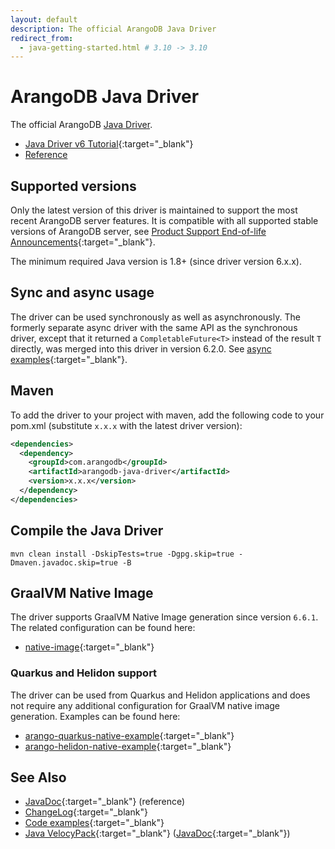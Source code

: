 ```yaml
---
layout: default
description: The official ArangoDB Java Driver
redirect_from:
  - java-getting-started.html # 3.10 -> 3.10
---
```

# ArangoDB Java Driver

The official ArangoDB [Java Driver](https://github.com/arangodb/arangodb-java-driver).

- [Java Driver v6 Tutorial](https://university.arangodb.com/courses/java-driver-tutorial-v6/){:target="_blank"}
- [Reference](java-reference.html)

## Supported versions

Only the latest version of this driver is maintained to support the most recent
ArangoDB server features. 
It is compatible with all supported stable versions of ArangoDB server, see 
[Product Support End-of-life Announcements](https://www.arangodb.com/eol-notice){:target="_blank"}.

The minimum required Java version is 1.8+ (since driver version 6.x.x).

## Sync and async usage

The driver can be used synchronously as well as asynchronously. The formerly separate async
driver with the same API as the synchronous driver, except that it returned a
`CompletableFuture<T>` instead of the result `T` directly, was merged into this
driver in version 6.2.0. See
[async examples](https://github.com/arangodb/arangodb-java-driver/tree/master/src/test/java/com/arangodb/async/example){:target="_blank"}.

## Maven

To add the driver to your project with maven, add the following code to your
pom.xml (substitute `x.x.x` with the latest driver version):

```xml
<dependencies>
  <dependency>
    <groupId>com.arangodb</groupId>
    <artifactId>arangodb-java-driver</artifactId>
    <version>x.x.x</version>
  </dependency>
</dependencies>
```

## Compile the Java Driver

```
mvn clean install -DskipTests=true -Dgpg.skip=true -Dmaven.javadoc.skip=true -B
```

## GraalVM Native Image

The driver supports GraalVM Native Image generation since version `6.6.1`.
The related configuration can be found here:

- [native-image](https://github.com/arangodb/arangodb-java-driver/tree/master/src/main/resources/META-INF/native-image){:target="_blank"}

### Quarkus and Helidon support

The driver can be used from Quarkus and Helidon applications and does not
require any additional configuration for GraalVM native image generation.
Examples can be found here:

- [arango-quarkus-native-example](https://github.com/arangodb-helper/arango-quarkus-native-example){:target="_blank"}
- [arango-helidon-native-example](https://github.com/arangodb-helper/arango-helidon-native-example){:target="_blank"}

## See Also
  
- [JavaDoc](https://arangodb.github.io/arangodb-java-driver/){:target="_blank"} (reference)
- [ChangeLog](https://github.com/arangodb/arangodb-java-driver/blob/master/ChangeLog.md){:target="_blank"}
- [Code examples](https://github.com/arangodb/arangodb-java-driver/tree/master/src/test/java/com/arangodb/example){:target="_blank"}
- [Java VelocyPack](https://github.com/arangodb/java-velocypack){:target="_blank"} ([JavaDoc](https://arangodb.github.io/java-velocypack){:target="_blank"})
